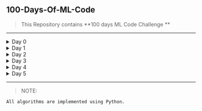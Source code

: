 ## 100-Days-Of-ML-Code

> This Repository contains **100 days ML Code Challenge **
---
<details>
 <summary> Day 0 </summary>
* July 6, 2018 Simple Linear Regression
 
  Link to work: [Sample Example](https://github.com/nitesh009/100-Days-Of-ML-Code/tree/master/Simple%20Linear%20Regression
 "Example")
</details>


<details>
 <summary> Day 1 </summary>
 * July 7, 2018 Support Vector Regression

Link to work: [Sample Example](https://github.com/nitesh009/100-Days-Of-ML-Code/tree/master/SVR)
</details>


<details>
 <summary> Day 2 </summary>
* July 9, 2018 Multiple Regression
 
Link to work: [Sample Example](https://github.com/nitesh009/100-Days-Of-ML-Code/tree/master/Multiple%20Linear%20Regression)
</details>


<details>
 <summary> Day 3 </summary>
* July 12, 2018 Logistic Regression

Link to work: [Sample Example](https://github.com/nitesh009/100-Days-Of-ML-Code/tree/master/Logistic%20Regression)
</details>


<details>
 <summary> Day 4 </summary>
* July 14, 2018 SVM

Link to work: [Sample Example](https://github.com/nitesh009/100-Days-Of-ML-Code/tree/master/SVM)
</details>


<details>
 <summary> Day 5 </summary>
* July 15, 2018 KNN

Link to work: [Sample Example](https://github.com/nitesh009/100-Days-Of-ML-Code/tree/master/KNN)
</details>



---

> NOTE: 
``` bash
All algorithms are implemented using Python.
```
